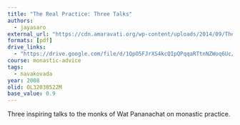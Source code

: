 ```yaml
---
title: "The Real Practice: Three Talks"
authors:
  - jayasaro
external_url: "https://cdn.amaravati.org/wp-content/uploads/2014/09/The-Real-Practice-Ajahn-Jayasaro.pdf"
formats: [pdf]
drive_links:
  - "https://drive.google.com/file/d/1QpO5FJrXS4kcQIpQPqqaRTtnNZWoq6Uc/view?usp=drivesdk"
course: monastic-advice
tags:
  - navakovada
year: 2008
olid: OL32038522M
base_value: 0.9
---
```


Three inspiring talks to the monks of Wat Pananachat on monastic practice.
